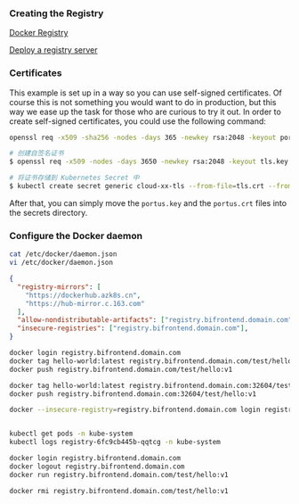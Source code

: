 

### Creating the Registry

[Docker Registry](https://docs.docker.com/registry/)

[Deploy a registry server](https://docs.docker.com/registry/deploying/)

### Certificates

This example is set up in a way so you can use self-signed certificates. Of
course this is not something you would want to do in production, but this way we
ease up the task for those who are curious to try it out.
In order to create self-signed certificates, you could use the following command:

```bash
openssl req -x509 -sha256 -nodes -days 365 -newkey rsa:2048 -keyout portus.key -out portus.crt
```

```sh
# 创建自签名证书
$ openssl req -x509 -nodes -days 3650 -newkey rsa:2048 -keyout tls.key -out tls.crt -subj "/CN=cloud.xx.com"

# 将证书存储到 Kubernetes Secret 中
$ kubectl create secret generic cloud-xx-tls --from-file=tls.crt --from-file=tls.key -n kube-system

```

After that, you can simply move the ``portus.key`` and the ``portus.crt`` files
into the secrets directory.

### Configure the Docker daemon

```sh
cat /etc/docker/daemon.json
vi /etc/docker/daemon.json
```

```json
{
  "registry-mirrors": [
    "https://dockerhub.azk8s.cn",
    "https://hub-mirror.c.163.com"
  ],
  "allow-nondistributable-artifacts": ["registry.bifrontend.domain.com"],
  "insecure-registries": ["registry.bifrontend.domain.com"],
}
```

```sh
docker login registry.bifrontend.domain.com
docker tag hello-world:latest registry.bifrontend.domain.com/test/hello:v1
docker push registry.bifrontend.domain.com/test/hello:v1

docker tag hello-world:latest registry.bifrontend.domain.com:32604/test/hello:v1
docker push registry.bifrontend.domain.com:32604/test/hello:v1

docker --insecure-registry=registry.bifrontend.domain.com login registry.bifrontend.domain.com


kubectl get pods -n kube-system
kubectl logs registry-6fc9cb445b-qqtcg -n kube-system

docker login registry.bifrontend.domain.com
docker logout registry.bifrontend.domain.com
docker run registry.bifrontend.domain.com/test/hello:v1

docker rmi registry.bifrontend.domain.com/test/hello:v1
```